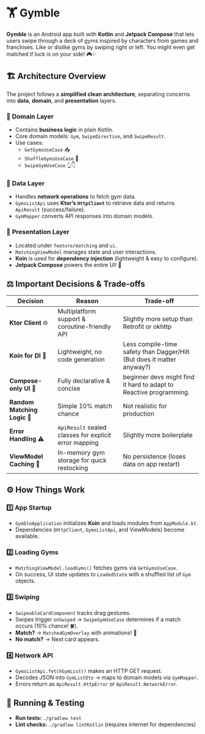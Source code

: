 # 🏋️ Gymble
**Gymble** is an Android app built with **Kotlin** and **Jetpack Compose** that lets users swipe through a deck of gyms inspired by characters from games and franchises. Like or dislike gyms by swiping right or left. You might even get matched if luck is on your side! 🎮✨


## 🏗️ Architecture Overview
The project follows a **simplified clean architecture**, separating concerns into **data**, **domain**, and **presentation** layers.

### 🔹 **Domain Layer**
- Contains **business logic** in plain Kotlin.
- Core domain models: `Gym`, `SwipeDirection`, and `SwipeResult`.
- Use cases:
  - `GetGymsUseCase` 📥
  - `ShuffleGymsUseCase` 🔀
  - `SwipeGymUseCase` 👆👇

### 📡 **Data Layer**
- Handles **network operations** to fetch gym data.
- `GymsListApi` uses **Ktor’s `HttpClient`** to retrieve data and returns `ApiResult` (success/failure).
- `GymMapper` converts API responses into domain models.

### 🎨 **Presentation Layer**
- Located under `feature/matching` and `ui`.
- `MatchingViewModel` manages state and user interactions.
- **Koin** is used for **dependency injection** (lightweight & easy to configure).
- **Jetpack Compose** powers the entire UI! 🚀


## ⚖️ Important Decisions & Trade-offs

| Decision | Reason | Trade-off |
|----------|--------|-----------|
| **Ktor Client** 🌐 | Multiplatform support & coroutine-friendly API | Slightly more setup than Retrofit or okhttp |
| **Koin for DI** 🔌 | Lightweight, no code generation | Less compile-time safety than Dagger/Hilt (But does it matter anyway?) |
| **Compose-only UI** 🎨 | Fully declarative & concise | beginner devs might find it hard to adapt to Reactive programming. |
| **Random Matching Logic** 🎲 | Simple 10% match chance | Not realistic for production |
| **Error Handling** ⚠️ | `ApiResult` sealed classes for explicit error mapping | Slightly more boilerplate |
| **ViewModel Caching** 🧠 | In-memory gym storage for quick restocking | No persistence (loses data on app restart) |


## ⚙️ How Things Work

### 1️⃣ **App Startup**
- `GymbleApplication` initializes **Koin** and loads modules from `AppModule.kt`.
- Dependencies (`HttpClient`, `GymsListApi`, and ViewModels) become available.

### 2️⃣ **Loading Gyms**
- `MatchingViewModel.loadGyms()` fetches gyms via `GetGymsUseCase`.
- On success, UI state updates to `LoadedState` with a shuffled list of `Gym` objects.

### 3️⃣ **Swiping**
- `SwipeableCardComponent` tracks drag gestures.
- Swipes trigger `onSwiped` → `SwipeGymUseCase` determines if a match occurs (10% chance! 🍀).
- **Match?** → `MatchedGymOverlay` with animations! 🎉
- **No match?** → Next card appears.

### 4️⃣ **Network API**
- `GymsListApi.fetchGymList()` makes an HTTP GET request.
- Decodes JSON into `GymListDto` → maps to domain models via `GymMapper`.
- Errors return as `ApiResult.HttpError` or `ApiResult.NetworkError`.


## 🚀 Running & Testing
- **Run tests:** `./gradlew test`
- **Lint checks:** `./gradlew lintKotlin` (requires internet for dependencies)
